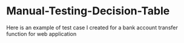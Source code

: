 # Manual-Testing-Decision-Table
Here is an example of test case I created for  a bank account transfer function for web application


